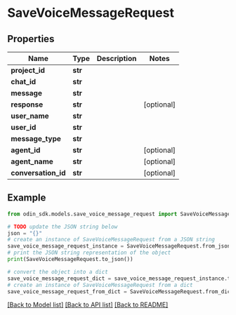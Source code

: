 # SaveVoiceMessageRequest


## Properties

Name | Type | Description | Notes
------------ | ------------- | ------------- | -------------
**project_id** | **str** |  | 
**chat_id** | **str** |  | 
**message** | **str** |  | 
**response** | **str** |  | [optional] 
**user_name** | **str** |  | 
**user_id** | **str** |  | 
**message_type** | **str** |  | 
**agent_id** | **str** |  | [optional] 
**agent_name** | **str** |  | [optional] 
**conversation_id** | **str** |  | [optional] 

## Example

```python
from odin_sdk.models.save_voice_message_request import SaveVoiceMessageRequest

# TODO update the JSON string below
json = "{}"
# create an instance of SaveVoiceMessageRequest from a JSON string
save_voice_message_request_instance = SaveVoiceMessageRequest.from_json(json)
# print the JSON string representation of the object
print(SaveVoiceMessageRequest.to_json())

# convert the object into a dict
save_voice_message_request_dict = save_voice_message_request_instance.to_dict()
# create an instance of SaveVoiceMessageRequest from a dict
save_voice_message_request_from_dict = SaveVoiceMessageRequest.from_dict(save_voice_message_request_dict)
```
[[Back to Model list]](../README.md#documentation-for-models) [[Back to API list]](../README.md#documentation-for-api-endpoints) [[Back to README]](../README.md)


